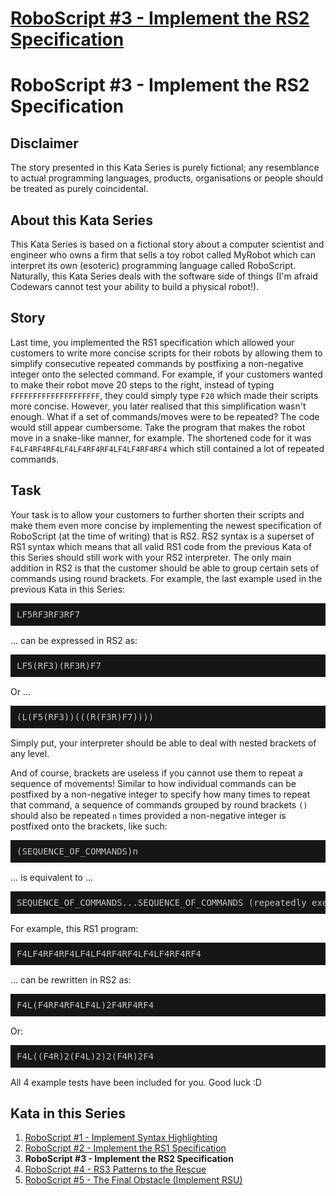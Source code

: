 # [RoboScript #3 - Implement the RS2 Specification](https://www.codewars.com/kata/58738d518ec3b4bf95000192)

# RoboScript #3 - Implement the RS2 Specification

## Disclaimer

The story presented in this Kata Series is purely fictional; any resemblance to actual programming languages, products, organisations or people should be treated as purely coincidental.

## About this Kata Series

This Kata Series is based on a fictional story about a computer scientist and engineer who owns a firm that sells a toy robot called MyRobot which can interpret its own (esoteric) programming language called RoboScript.  Naturally, this Kata Series deals with the software side of things (I'm afraid Codewars cannot test your ability to build a physical robot!).

## Story

Last time, you implemented the RS1 specification which allowed your customers to write more concise scripts for their robots by allowing them to simplify consecutive repeated commands by postfixing a non-negative integer onto the selected command.  For example, if your customers wanted to make their robot move 20 steps to the right, instead of typing `FFFFFFFFFFFFFFFFFFFF`, they could simply type `F20` which made their scripts more concise.  However, you later realised that this simplification wasn't enough.  What if a set of commands/moves were to be repeated?  The code would still appear cumbersome.  Take the program that makes the robot move in a snake-like manner, for example.  The shortened code for it was `F4LF4RF4RF4LF4LF4RF4RF4LF4LF4RF4RF4` which still contained a lot of repeated commands.

## Task

Your task is to allow your customers to further shorten their scripts and make them even more concise by implementing the newest specification of RoboScript (at the time of writing) that is RS2.  RS2 syntax is a superset of RS1 syntax which means that all valid RS1 code from the previous Kata of this Series should still work with your RS2 interpreter.  The only main addition in RS2 is that the customer should be able to group certain sets of commands using round brackets.  For example, the last example used in the previous Kata in this Series:

<pre style="background: #161616; color: #c5c8c6; font-family: 'CamingoCode-Regular', monospace; display: block; padding: 10px; margin-bottom: 15px; font-weight: normal; overflow-x: auto">
LF5RF3RF3RF7
</pre> 

... can be expressed in RS2 as:

<pre style="background: #161616; color: #c5c8c6; font-family: 'CamingoCode-Regular', monospace; display: block; padding: 10px; margin-bottom: 15px; font-weight: normal; overflow-x: auto">
LF5(RF3)(RF3R)F7
</pre>

Or ... 

<pre style="background: #161616; color: #c5c8c6; font-family: 'CamingoCode-Regular', monospace; display: block; padding: 10px; margin-bottom: 15px; font-weight: normal; overflow-x: auto">
(L(F5(RF3))(((R(F3R)F7))))
</pre>

Simply put, your interpreter should be able to deal with nested brackets of any level.

And of course, brackets are useless if you cannot use them to repeat a sequence of movements!  Similar to how individual commands can be postfixed by a non-negative integer to specify how many times to repeat that command, a sequence of commands grouped by round brackets `()` should also be repeated `n` times provided a non-negative integer is postfixed onto the brackets, like such:

<pre style="background: #161616; color: #c5c8c6; font-family: 'CamingoCode-Regular', monospace; display: block; padding: 10px; margin-bottom: 15px; font-weight: normal; overflow-x: auto">
(SEQUENCE_OF_COMMANDS)n
</pre>

... is equivalent to ... 

<pre style="background: #161616; color: #c5c8c6; font-family: 'CamingoCode-Regular', monospace; display: block; padding: 10px; margin-bottom: 15px; font-weight: normal; overflow-x: auto">
SEQUENCE_OF_COMMANDS...SEQUENCE_OF_COMMANDS (repeatedly executed "n" times)
</pre>

For example, this RS1 program:

<pre style="background: #161616; color: #c5c8c6; font-family: 'CamingoCode-Regular', monospace; display: block; padding: 10px; margin-bottom: 15px; font-weight: normal; overflow-x: auto">
F4LF4RF4RF4LF4LF4RF4RF4LF4LF4RF4RF4
</pre>

... can be rewritten in RS2 as:

<pre style="background: #161616; color: #c5c8c6; font-family: 'CamingoCode-Regular', monospace; display: block; padding: 10px; margin-bottom: 15px; font-weight: normal; overflow-x: auto">
F4L(F4RF4RF4LF4L)2F4RF4RF4
</pre>

Or:

<pre style="background: #161616; color: #c5c8c6; font-family: 'CamingoCode-Regular', monospace; display: block; padding: 10px; margin-bottom: 15px; font-weight: normal; overflow-x: auto">
F4L((F4R)2(F4L)2)2(F4R)2F4
</pre>

All 4 example tests have been included for you.  Good luck :D

## Kata in this Series

1. [RoboScript #1 - Implement Syntax Highlighting](https://www.codewars.com/kata/roboscript-number-1-implement-syntax-highlighting)
2. [RoboScript #2 - Implement the RS1 Specification](https://www.codewars.com/kata/roboscript-number-2-implement-the-rs1-specification)
3. **RoboScript #3 - Implement the RS2 Specification**
4. [RoboScript #4 - RS3 Patterns to the Rescue](https://www.codewars.com/kata/594b898169c1d644f900002e)
5. [RoboScript #5 - The Final Obstacle (Implement RSU)](https://www.codewars.com/kata/5a12755832b8b956a9000133)